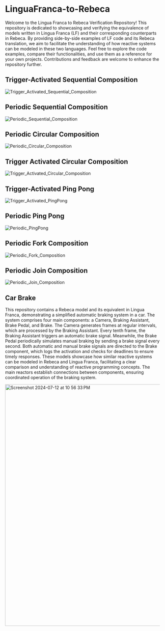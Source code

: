 # LinguaFranca-to-Rebeca
Welcome to the Lingua Franca to Rebeca Verification Repository! This repository is dedicated to showcasing and verifying the equivalence of models written in Lingua Franca (LF) and their corresponding counterparts in Rebeca. By providing side-by-side examples of LF code and its Rebeca translation, we aim to facilitate the understanding of how reactive systems can be modeled in these two languages. Feel free to explore the code examples, compare their functionalities, and use them as a reference for your own projects. Contributions and feedback are welcome to enhance the repository further.

## Trigger-Activated Sequential Composition
![Trigger_Activated_Sequential_Composition](https://github.com/user-attachments/assets/bac0d89f-a5c7-46d8-bceb-ac8c2f06b951)

## Periodic Sequential Composition
![Periodic_Sequential_Composition](https://github.com/user-attachments/assets/a3c72dd0-1059-40d0-9436-214834044a37)

## Periodic Circular Composition
![Periodic_Circular_Composition](https://github.com/user-attachments/assets/6203e84c-fc3b-4354-88f1-9762e5c11eb4)

## Trigger Activated Circular Composition
![Trigger_Activated_Circular_Composition](https://github.com/user-attachments/assets/04b46704-a2b7-47cb-a9e4-32cec3811614)

## Trigger-Activated Ping Pong
![Trigger_Activated_PingPong](https://github.com/user-attachments/assets/89be335c-95f1-44dd-baac-73d6eaf3db1b)

## Periodic Ping Pong
![Periodic_PingPong](https://github.com/user-attachments/assets/c8ce8ef2-6e77-402f-81fe-658c87c1c04c)

## Periodic Fork Composition
![Periodic_Fork_Composition](https://github.com/user-attachments/assets/73cf1e8f-050d-4579-83b4-d594f78187f9)

## Periodic Join Composition
![Periodic_Join_Composition](https://github.com/user-attachments/assets/66279e94-8d19-4a57-ac7c-d3fc78d7f9a6)

## Car Brake
This repository contains a Rebeca model and its equivalent in Lingua Franca, demonstrating a simplified automatic braking system in a car. The system comprises four main components: a Camera, Braking Assistant, Brake Pedal, and Brake. The Camera generates frames at regular intervals, which are processed by the Braking Assistant. Every tenth frame, the Braking Assistant triggers an automatic brake signal. Meanwhile, the Brake Pedal periodically simulates manual braking by sending a brake signal every second. Both automatic and manual brake signals are directed to the Brake component, which logs the activation and checks for deadlines to ensure timely responses. These models showcase how similar reactive systems can be modeled in Rebeca and Lingua Franca, facilitating a clear comparison and understanding of reactive programming concepts. The main reactors establish connections between components, ensuring coordinated operation of the braking system.

<img width="787" alt="Screenshot 2024-07-12 at 10 56 33 PM" src="https://github.com/user-attachments/assets/f78ce34d-b185-430a-9535-7cf1968b4c9d">
